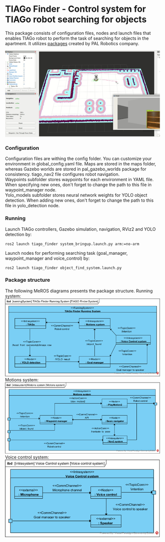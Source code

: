 # TIAGo Finder - Control system for TIAGo robot searching for objects

This package consists of configuration files, nodes and launch files that enables TIAGo robot to perform the task of searching for objects in the apartment. It utilizes [packages](https://github.com/pal-robotics) created by PAL Robotics company.

![TIAGo Finder](docs/scenario_4.png "tiago_finder")

### Configuration
Configuration files are withing the config folder. You can customize your environment in global_config.yaml file. Maps are stored in the maps folder, whereas Gazebo worlds are stored in pal_gazebo_worlds package for consistency. tiago_nav2 file configures robot navigation.
<br>
Waypoints subfolder stores waypoints for each environment in YAML file. When specifying new ones, don't forget to change the path to this file in waypoint_manager node.
<br>
Yolo_models subfolder stores neural network weights for YOLO object detection. When adding new ones, don't forget to change the path to this file in yolo_detection node.

### Running
Launch TIAGo controllers, Gazebo simulation, navigation, RViz2 and YOLO detection by:
```
ros2 launch tiago_finder system_bringup.launch.py arm:=no-arm
```
Launch nodes for performing searching task (goal_manager, waypoint_manager and voice_control) by:
```
ros2 launch tiago_finder object_find_system.launch.py
```

### Package structure
The following MeROS diagrams presents the package structure. Running system:
![Running system ibd](docs/ibd_running_system.png "running_ibd")
<br>
Motions system:
![Motions system ibd](docs/ibd_motions_system.png "motions_ibd")
<br>
Voice control system:
![Voice control system ibd](docs/ibd_voice_control_system.png "voice_ibd")
